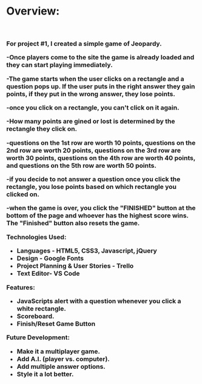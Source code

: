 <h1>Overview:</h1>

<br>

<h3>For project #1, I created a simple game of Jeopardy.

-Once players come to the site the game is already loaded and they can start playing immediately.

-The game starts when the user clicks on a rectangle and a question pops up. If the user puts in the right answer they gain points, if they put in the wrong answer, they lose points.

-once you click on a rectangle, you can't click on it again.

-How many points are gined or lost is determined by the rectangle they click on.

-questions on the 1st row are worth 10 points, questions on the 2nd row are worth 20 points, questions on the 3rd row are worth 30 points, questions on the 4th row are worth 40 points, 
and questions on the 5th row are worth 50 points.

-if you decide to not answer a question once you click the rectangle, you lose points based on which rectangle you clicked on.

-when the game is over, you click the "FINISHED" button at the bottom of the page and whoever has the highest score wins. The "Finished" button also resets the game. 


Technologies Used:<br>
<ul>
<li>Languages - HTML5, CSS3, Javascript, jQuery</li>
<li>Design - Google Fonts</li>
<li>Project Planning & User Stories - Trello</li>
<li>Text Editor- VS Code</li>
</ul>


Features:<br>
<ul>
<li>JavaScripts alert with a question whenever you click a white rectangle.</li>
<li>Scoreboard.</li>
<li>Finish/Reset Game Button</li>
</ul>

Future Development:<br>
<ul>
<li>Make it a multiplayer game.</li>
<li>Add A.I. (player vs. computer).</li>
<li>Add multiple answer options.</li>
<li>Style it a lot better.</li>
</ul>
</h3>

